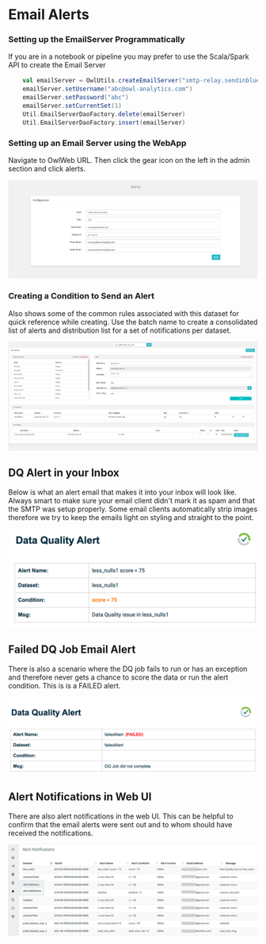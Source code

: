 # Email Alerts

### Setting up the EmailServer Programmatically

If you are in a notebook or pipeline you may prefer to use the Scala/Spark API to create the Email Server 

```scala
    val emailServer = OwlUtils.createEmailServer("smtp-relay.sendinblue.com", 587)
    emailServer.setUsername("abc@owl-analytics.com")
    emailServer.setPassword("abc")
    emailServer.setCurrentSet(1)
    Util.EmailServerDaoFactory.delete(emailServer)
    Util.EmailServerDaoFactory.insert(emailServer)
```

### Setting up an Email Server using the WebApp

Navigate to OwlWeb URL.  Then click the gear icon on the left in the admin section and click alerts.

![](../.gitbook/assets/screen-shot-2020-07-27-at-9.09.04-pm.png)

### Creating a Condition to Send an Alert

Also shows some of the common rules associated with this dataset for quick reference while creating. Use the batch name to create a consolidated list of alerts and distribution list for a set of notifications per dataset.

![](../.gitbook/assets/screen-shot-2020-07-27-at-9.14.20-pm.png)

## DQ Alert in your Inbox

Below is what an alert email that makes it into your inbox will look like.  Always smart to make sure your email client didn't mark it as spam and that the SMTP was setup properly.  Some email clients automatically strip images therefore we try to keep the emails light on styling and straight to the point.

![](../.gitbook/assets/screen-shot-2021-08-11-at-9.46.48-pm.png)

## Failed DQ Job Email Alert

There is also a scenario where the DQ job fails to run or has an exception and therefore never gets a chance to score the data or run the alert condition.  This is is a FAILED alert.

![](../.gitbook/assets/screen-shot-2021-08-25-at-10.07.43-am.png)

## Alert Notifications in Web UI

There are also alert notifications in the web UI.  This can be helpful to confirm that the email alerts were sent out and to whom should have received the notifications. 

![](../.gitbook/assets/screen-shot-2021-08-12-at-8.03.07-am.png)



